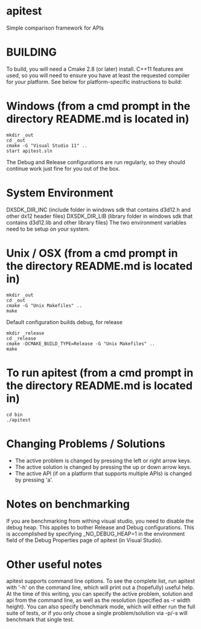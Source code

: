 apitest
=======

Simple comparison framework for APIs


BUILDING
========

To build, you will need a Cmake 2.8 (or later) install. C++11 features are 
used, so you will need to ensure you have at least the requested compiler
for your platform. See below for platform-specific instructions to build:

Windows (from a cmd prompt in the directory README.md is located in)
=======
    mkdir _out
    cd _out
    cmake -G "Visual Studio 11" ..
    start apitest.sln

The Debug and Release configurations are run regularly, so they should
continue work just fine for you out of the box.

System Environment
=======
DXSDK_DIR_INC (include folder in windows sdk that contains d3d12.h and other dx12 header files)
DXSDK_DIR_LIB (library folder in windows sdk that contains d3d12.lib and other library files)
The two environment variables need to be setup on your system.

Unix / OSX (from a cmd prompt in the directory README.md is located in)
=======
    mkdir _out
    cd _out
    cmake -G "Unix Makefiles" ..
    make

Default configuration builds debug, for release

    mkdir _release
    cd _release
    cmake -DCMAKE_BUILD_TYPE=Release -G "Unix Makefiles" ..
    make

To run apitest (from a cmd prompt in the directory README.md is located in)
=======
    cd bin
    ./apitest

Changing Problems / Solutions
=======
- The active problem is changed by pressing the left or right arrow keys.
- The active solution is changed by pressing the up or down arrow keys.
- The active API (if on a platform that supports multiple APIs) is changed by pressing 'a'.


Notes on benchmarking
=======
If you are benchmarking from withing visual studio, you need to disable the 
debug heap. This applies to bother Release and Debug configurations. This is 
accomplished by specifying _NO_DEBUG_HEAP=1 in the environment field of the 
Debug Properties page of apitest (in Visual Studio).


Other useful notes
=======
apitest supports command line options. To see the complete list, run apitest 
with '-h' on the command line, which will print out a (hopefully) useful 
help. At the time of this writing, you can specify the active problem, solution
and api from the command line, as well as the resolution (specified as -r width height).
You can also specify benchmark mode, which will either run the full suite of tests, or 
if you only chose a single problem/solution via -p/-s will benchmark that single test.
